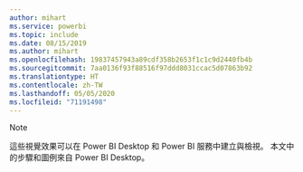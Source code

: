 ```yaml
---
author: mihart
ms.service: powerbi
ms.topic: include
ms.date: 08/15/2019
ms.author: mihart
ms.openlocfilehash: 19837457943a89cdf358b2653f1c1c9d2440fb4b
ms.sourcegitcommit: 7aa0136f93f88516f97ddd8031ccac5d07863b92
ms.translationtype: HT
ms.contentlocale: zh-TW
ms.lasthandoff: 05/05/2020
ms.locfileid: "71191498"
---
```

>[!NOTE]
>這些視覺效果可以在 Power BI Desktop 和 Power BI 服務中建立與檢視。 本文中的步驟和圖例來自 Power BI Desktop。 

